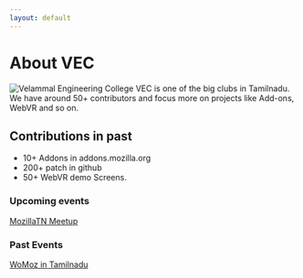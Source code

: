 ```yaml
---
layout: default
---
```


# About VEC
![Velammal Engineering College](http://velammal.edu.in/images/home.jpg)
VEC is one of the big clubs in Tamilnadu. We have around 50+ contributors and focus more on projects like Add-ons, WebVR and so on.


## Contributions in past
* 10+ Addons in addons.mozilla.org
* 200+ patch in github
* 50+ WebVR demo Screens.

### Upcoming events
[MozillaTN Meetup](https://www.facebook.com/events/211811209280357/)


### Past Events
[WoMoz in Tamilnadu](https://mozillatn.github.io/blog/Womoz-in-2016/)
